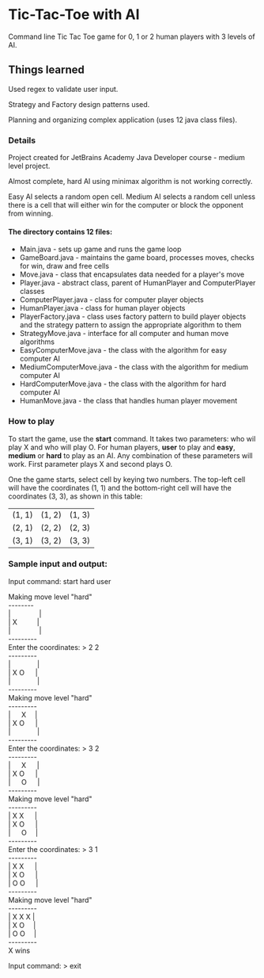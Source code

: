 # Tic-Tac-Toe with AI

Command line Tic Tac Toe game for 0, 1 or 2 human players with 3 levels of AI.

## Things learned

Used regex to validate user input.

Strategy and Factory design patterns used.

Planning and organizing complex application (uses 12 java class files).

### Details

Project created for JetBrains Academy Java Developer course - medium level project.

Almost complete, hard AI using minimax algorithm is not working correctly.

Easy AI selects a random open cell.  Medium AI selects a random cell unless there is a cell that will either win for the computer or block the opponent from winning.

#### The directory contains 12 files: 

* Main.java - sets up game and runs the game loop
* GameBoard.java - maintains the game board, processes moves, checks for win, draw and free cells
* Move.java - class that encapsulates data needed for a player's move
* Player.java - abstract class, parent of HumanPlayer and ComputerPlayer classes
* ComputerPlayer.java - class for computer player objects
* HumanPlayer.java - class for human player objects
* PlayerFactory.java - class uses factory pattern to build player objects and the strategy pattern to assign the appropriate algorithm to them 
* StrategyMove.java - interface for all computer and human move algorithms
* EasyComputerMove.java - the class with the algorithm for easy computer AI
* MediumComputerMove.java - the class with the algorithm for medium computer AI
* HardComputerMove.java - the class with the algorithm for hard computer AI
* HumanMove.java - the class that handles human player movement

### How to play

To start the game, use the **start** command. It takes two parameters: who wil play X and who will play O. For human players, **user** to play and **easy**, **medium** or **hard** to play as an AI.  Any combination of these parameters will work. First parameter plays X and second plays O.

One the game starts, select cell by keying two numbers. The top-left cell will have the coordinates (1, 1) and the bottom-right cell will have the coordinates (3, 3), as shown in this table:

|        |        |        |
|:------:|:------:|:------:|
| (1, 1) | (1, 2) | (1, 3) |
| (2, 1) | (2, 2) | (2, 3) |
| (3, 1) | (3, 2) | (3, 3) |

### Sample input and output:

Input command:  start hard user

Making move level "hard"\
--------\
| &emsp; &emsp; &emsp; |\
| X &emsp; &emsp;         |\
| &emsp; &emsp; &emsp; |\
---------\
Enter the coordinates: > 2 2\
---------\
| &emsp; &emsp; &emsp;|\
| X O &emsp;              |\
| &emsp; &emsp; &emsp;|\
---------\
Making move level "hard"\
---------\
| &emsp;  X &emsp;|\
| X O &emsp;  |\
| &emsp; &emsp; &emsp;|\
---------\
Enter the coordinates: > 3 2\
---------\
| &emsp; X &emsp;  |\
| X O &emsp;          |\
| &emsp; O &emsp;  |\
---------\
Making move level "hard"\
---------\
| X X &emsp;  |\
| X O &emsp;  |\
| &emsp;  O &emsp;|\
---------\
Enter the coordinates: > 3 1\
---------\
| X X &emsp;  |\
| X O &emsp;  |\
| O O &emsp;  |\
---------\
Making move level "hard"\
---------\
| X X X |\
| X O &emsp;|\
| O O &emsp;|\
---------\
X wins

Input command: > exit

